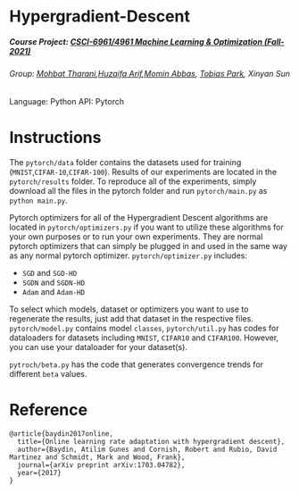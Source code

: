 # Hypergradient-Descent
##### Course Project: [CSCI-6961/4961 Machine Learning & Optimization (Fall-2021)](https://www.cs.rpi.edu/~gittea/teaching/fall2021/mlandopt.html)
###### Group: [Mohbat Tharani](http://mohbat.weebly.com/),[Huzaifa Arif](https://huzaifa-arif.github.io),[Momin Abbas](https://mominabbas.github.io/), [Tobias Park](https://kd2eom.github.io/), Xinyan Sun



Language: Python
API: Pytorch

# Instructions

The `pytorch/data` folder contains the datasets used for training (`MNIST`,`CIFAR-10`,`CIFAR-100`). Results of our experiments are located in the `pytorch/results` folder. 
To reproduce all of the experiments, simply download all the files in the pytorch folder and run `pytorch/main.py` as ``` python main.py ```.


Pytorch optimizers for all of the Hypergradient Descent algorithms are located in `pytorch/optimizers.py` if you want to utilize these algorithms for your own purposes or to run your own experiments. They are normal pytorch optimizers that can simply be plugged in and used in the same way as any normal pytorch optimizer. `pytorch/optimizer.py` includes:
  - `SGD` and `SGD-HD`
  - `SGDN` and `SGDN-HD`
  - `Adam` and `Adam-HD`


To select which models, dataset or optimizers you want to use to regenerate the results, just add that dataset in the respective files. ```pytorch/model.py``` contains model `classes`, ```pytorch/util.py``` has codes for dataloaders for datasets including `MNIST`, `CIFAR10` and `CIFAR100`. However, you can use your dataloader for your dataset(s). 


```pytroch/beta.py``` has the code that generates convergence trends for different `beta` values. 

# Reference
```
@article{baydin2017online,
  title={Online learning rate adaptation with hypergradient descent},
  author={Baydin, Atilim Gunes and Cornish, Robert and Rubio, David Martinez and Schmidt, Mark and Wood, Frank},
  journal={arXiv preprint arXiv:1703.04782},
  year={2017}
}
```

